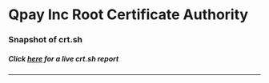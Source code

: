 # Qpay Inc Root Certificate Authority
### Snapshot of crt.sh
##### Click [here](https://crt.sh/?q=EBD476B2910457DB5910E2F02F01E147E0CBC029AC360FD43DA0D813D4683088) for a live crt.sh report

---
